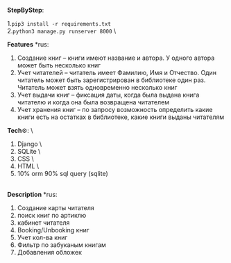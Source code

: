 **StepByStep**:

1.`pip3 install -r requirements.txt` \
2.`python3 manage.py runserver 8000` \

**Features** *rus:
1)	Создание книг – книги имеют название и автора. У одного автора может быть несколько книг
2)	Учет читателей – читатель имеет Фамилию, Имя и Отчество. Один читатель может быть зарегистрирован в библиотеке один раз. Читатель может взять одновременно несколько книг
3)	Учет выдачи книг – фиксация даты, когда была выдана книга читателю и когда она была возвращена читателем
4)	Учет хранения книг – по запросу возможность определить какие книги есть на остатках в библиотеке, какие книги выданы читателям

**Tech**⚙️: \
1. Django \
2. SQLite \
3. CSS \
4. HTML \
5. 10% orm 90% sql query (sqlite)

\
**Description** *rus:
1. Создание карты читателя
2. поиск книг по артиклю
3. кабинет читателя
4. Booking/Unbooking книг
5. Учет кол-ва книг
6. Фильтр по забуканым книгам
7. Добавления обложек
